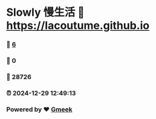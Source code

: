 # Slowly 慢生活 :link: https://lacoutume.github.io 
### :page_facing_up: [6](https://lacoutume.github.io/tag.html) 
### :speech_balloon: 0 
### :hibiscus: 28726 
### :alarm_clock: 2024-12-29 12:49:13 
### Powered by :heart: [Gmeek](https://github.com/Meekdai/Gmeek)
